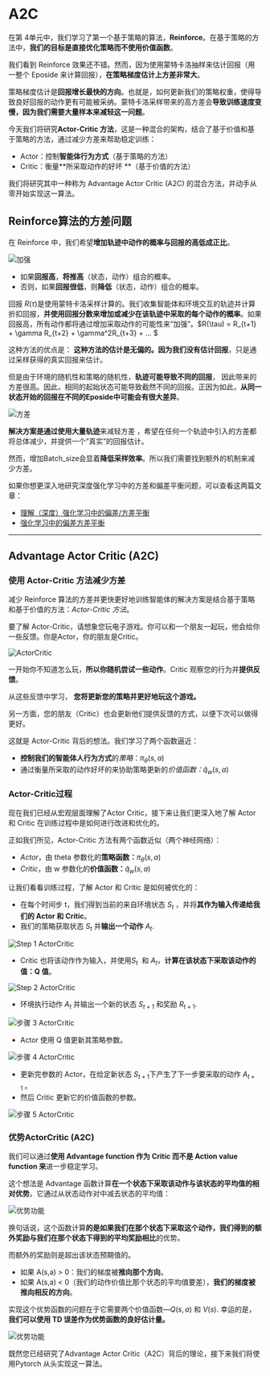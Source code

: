 # A2C

在第 4单元中，我们学习了第一个基于策略的算法，**Reinforce**。在基于策略的方法中，**我们的目标是直接优化策略而不使用价值函数**。

我们看到 Reinforce 效果还不错。然而，因为使用蒙特卡洛抽样来估计回报（用一整个 Eposide 来计算回报），**在策略梯度估计上方差非常大**。

策略梯度估计是**回报增长最快的方向**。也就是，如何更新我们的策略权重，使得导致良好回报的动作更有可能被采纳。蒙特卡洛采样带来的高方差会**导致训练速度变慢，因为我们需要大量样本来减轻这一问题**。

今天我们将研究**Actor-Critic 方法**，这是一种混合的架构，结合了基于价值和基于策略的方法，通过减少方差来帮助稳定训练：

- Actor：控制**智能体行为方式**（基于策略的方法）
- Critic：衡量**所采取动作的好坏 **（基于价值的方法）

我们将研究其中一种称为 Advantage Actor Critic (A2C) 的混合方法，并动手从零开始实现这一算法。

## Reinforce算法的方差问题

在 Reinforce 中，我们希望**增加轨迹中动作的概率与回报的高低成正比**。

![加强](https://huggingface.co/blog/assets/85_policy_gradient/pg.jpg)

- 如果**回报高**，**将推高**（状态，动作）组合的概率。
- 否则，如果**回报很低**，则**降低**（状态，动作）组合的概率。

回报 $R(\tau)$是使用蒙特卡洛采样计算的。我们收集智能体和环境交互的轨迹并计算折扣回报，**并使用回报分数来增加或减少在该轨迹中采取的每个动作的概率**。如果回报高，所有动作都将通过增加采取动作的可能性来“加强”。$R(\tau) = R_{t+1} + \gamma R_{t+2} + \gamma^2R_{t+3} + ... $

这种方法的优点是： **这种方法的估计是无偏的。因为我们没有估计回报**，只是通过采样获得的真实回报来估计。

但是由于环境的随机性和策略的随机性，**轨迹可能导致不同的回报**， 因此带来的方差很高。因此，相同的起始状态可能导致截然不同的回报。正因为如此，**从同一状态开始的回报在不同的Eposide中可能会有很大差异**。

![方差](https://huggingface.co/blog/assets/89_deep_rl_a2c/variance.jpg)

**解决方案是通过使用大量轨迹**来减轻方差 ，希望在任何一个轨迹中引入的方差都将总体减少，并提供一个“真实”的回报估计。

然而，增加Batch_size会显着**降低采样效率**。所以我们需要找到额外的机制来减少方差。

如果你想更深入地研究深度强化学习中的方差和偏差平衡问题，可以查看这两篇文章：

- [理解（深度）强化学习中的偏差/方差平衡](https://blog.mlreview.com/making-sense-of-the-bias-variance-trade-off-in-deep-reinforcement-learning-79cf1e83d565)
- [强化学习中的偏差方差平衡](https://www.endtoend.ai/blog/bias-variance-tradeoff-in-reinforcement-learning/)

------

## Advantage Actor Critic (A2C)

### 使用 Actor-Critic 方法减少方差

减少 Reinforce 算法的方差并更快更好地训练智能体的解决方案是结合基于策略和基于价值的方法：*Actor-Critic 方法*。

要了解 Actor-Critic，请想象您玩电子游戏。你可以和一个朋友一起玩，他会给你一些反馈。你是Actor，你的朋友是Critic。

![ActorCritic](https://huggingface.co/blog/assets/89_deep_rl_a2c/ac.jpg)

一开始你不知道怎么玩，**所以你随机尝试一些动作**。Critic 观察您的行为并**提供反馈**。

从这些反馈中学习， **您将更新您的策略并更好地玩这个游戏。**

另一方面，您的朋友（Critic）也会更新他们提供反馈的方式，以便下次可以做得更好。

这就是 Actor-Critic 背后的想法。我们学习了两个函数逼近：

- **控制我们的智能体人行为方式**的*策略*：$\pi_{\theta}(s,a)$
- 通过衡量所采取的动作好坏的来协助策略更新的*价值函数：*$\hat{q}_{w}(s,a)$

### Actor-Critic过程

现在我们已经从宏观层面理解了Actor Critic，接下来让我们更深入地了解 Actor 和 Critic 在训练过程中是如何进行改进和优化的。

正如我们所见，Actor-Critic 方法有两个函数近似（两个神经网络）：

- *Actor*，由 theta 参数化的**策略函数：**$\pi_{\theta}(s,a)$
- *Critic*，由 w 参数化的**价值函数：**$\hat{q}_{w}(s,a)$

让我们看看训练过程，了解 Actor 和 Critic 是如何被优化的：

- 在每个时间步 t，我们得到当前的来自环境状态 $S_t$ ，并将**其作为输入传递给我们的 Actor 和 Critic**。
- 我们的策略获取状态 $S_t$ 并**输出一个动作**  $A_t$.

![Step 1 ActorCritic](https://huggingface.co/blog/assets/89_deep_rl_a2c/step1.jpg)

- Critic 也将该动作作为输入，并使用$S_t$  和 $A_t$，**计算在该状态下采取该动作的值：Q 值**。

![Step 2 ActorCritic](https://huggingface.co/blog/assets/89_deep_rl_a2c/step2.jpg)

- 环境执行动作 $A_t$ 并输出一个新的状态 $S_{t+1}$ 和奖励 $R_{t+1}$.

![步骤 3 ActorCritic](https://huggingface.co/blog/assets/89_deep_rl_a2c/step3.jpg)

- Actor 使用 Q 值更新其策略参数。

![步骤 4 ActorCritic](https://huggingface.co/blog/assets/89_deep_rl_a2c/step4.jpg)

- 更新完参数的 Actor，在给定新状态 $S_{t+1}$下产生了下一步要采取的动作 $A_{t+1}$ 。
- 然后 Critic 更新它的价值函数的参数。

![步骤 5 ActorCritic](https://huggingface.co/blog/assets/89_deep_rl_a2c/step5.jpg)

### 优势ActorCritic (A2C)

我们可以通过**使用 Advantage function 作为 Critic 而不是 Action value function 来**进一步稳定学习。

这个想法是 Advantage 函数计算**在一个状态下采取该动作与该状态的平均值的相对优势**。它通过从状态动作对中减去状态的平均值：

![优势功能](https://huggingface.co/blog/assets/89_deep_rl_a2c/advantage1.jpg)

换句话说，这个函数计算**的是如果我们在那个状态下采取这个动作，我们得到的额外奖励与我们在那个状态下得到的平均奖励相比**的优势。

而额外的奖励则是超出该状态预期值的。

- 如果 A(s,a) > 0：我们的梯度被**推向那个方向**。
- 如果 A(s,a) < 0（我们的动作价值比那个状态的平均值要差），**我们的梯度被推向相反的方向**。

实现这个优势函数的问题在于它需要两个价值函数—$Q(s,a)$ 和 $V(s)$. 幸运的是， **我们可以使用 TD 误差作为优势函数的良好估计量。**

![优势功能](https://huggingface.co/blog/assets/89_deep_rl_a2c/advantage2.jpg)

既然您已经研究了Advantage Actor Critic（A2C）背后的理论，接下来我们将使用Pytorch 从头实现这一算法。

